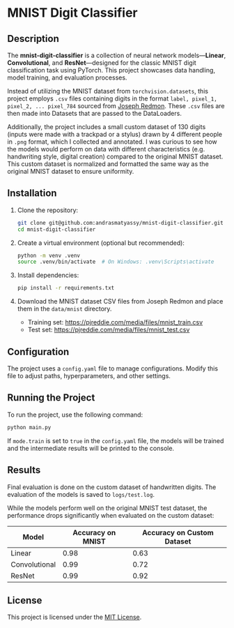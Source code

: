 # MNIST Digit Classifier

## Description

The **mnist-digit-classifier** is a collection of neural network models—**Linear**, **Convolutional**, and **ResNet**—designed for the classic MNIST digit classification task using PyTorch. This project showcases data handling, model training, and evaluation processes.

Instead of utilizing the MNIST dataset from `torchvision.datasets`, this project employs `.csv` files containing digits in the format `label, pixel_1, pixel_2, ... pixel_784` sourced from [Joseph Redmon](https://pjreddie.com/). These `.csv` files are then made into Datasets that are passed to the DataLoaders.

Additionally, the project includes a small custom dataset of 130 digits (inputs were made with a trackpad or a stylus) drawn by 4 different people in `.png` format, which I collected and annotated. I was curious to see how the models would perform on data with different characteristics (e.g. handwriting style, digital creation) compared to the original MNIST dataset. This custom dataset is normalized and formatted the same way as the original MNIST dataset to ensure uniformity.

## Installation

1. Clone the repository:
    ```bash
    git clone git@github.com:andrasmatyassy/mnist-digit-classifier.git
    cd mnist-digit-classifier
    ```

2. Create a virtual environment (optional but recommended):
    ```bash
    python -m venv .venv
    source .venv/bin/activate  # On Windows: .venv\Scripts\activate
    ```

3. Install dependencies:
    ```bash
    pip install -r requirements.txt
    ```

4. Download the MNIST dataset CSV files from Joseph Redmon and place them in the `data/mnist` directory.
    * Training set: https://pjreddie.com/media/files/mnist_train.csv
    * Test set: https://pjreddie.com/media/files/mnist_test.csv

## Configuration

The project uses a `config.yaml` file to manage configurations. Modify this file to adjust paths, hyperparameters, and other settings.

## Running the Project

To run the project, use the following command:
```bash
python main.py
```

If `mode.train` is set to `true` in the `config.yaml` file, the models will be trained and the intermediate results will be printed to the console.

## Results

Final evaluation is done on the custom dataset of handwritten digits. The evaluation of the models is saved to `logs/test.log`.

While the models perform well on the original MNIST test dataset, the performance drops significantly when evaluated on the custom dataset:

| Model | Accuracy on MNIST | Accuracy on Custom Dataset |
| --- | --- | --- |
| Linear | 0.98 | 0.63 |
| Convolutional | 0.99 | 0.72 |
| ResNet | 0.99 | 0.92 |

## License

This project is licensed under the [MIT License](LICENSE).
